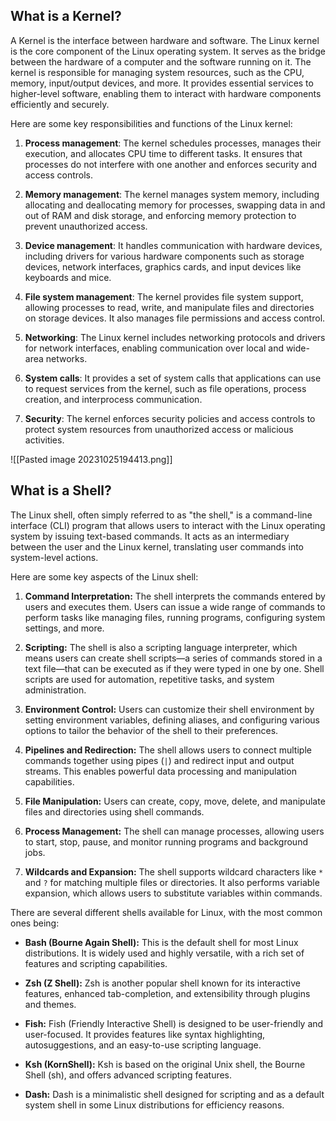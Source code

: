 ## What is a Kernel?

A Kernel is the interface between hardware and software. The Linux kernel is the core component of the Linux operating system. It serves as the bridge between the hardware of a computer and the software running on it. The kernel is responsible for managing system resources, such as the CPU, memory, input/output devices, and more. It provides essential services to higher-level software, enabling them to interact with hardware components efficiently and securely.

Here are some key responsibilities and functions of the Linux kernel:

1. **Process management**: The kernel schedules processes, manages their execution, and allocates CPU time to different tasks. It ensures that processes do not interfere with one another and enforces security and access controls.
    
2. **Memory management**: The kernel manages system memory, including allocating and deallocating memory for processes, swapping data in and out of RAM and disk storage, and enforcing memory protection to prevent unauthorized access.
    
3. **Device management**: It handles communication with hardware devices, including drivers for various hardware components such as storage devices, network interfaces, graphics cards, and input devices like keyboards and mice.
    
4. **File system management**: The kernel provides file system support, allowing processes to read, write, and manipulate files and directories on storage devices. It also manages file permissions and access control.
    
5. **Networking**: The Linux kernel includes networking protocols and drivers for network interfaces, enabling communication over local and wide-area networks.
    
6. **System calls**: It provides a set of system calls that applications can use to request services from the kernel, such as file operations, process creation, and interprocess communication.
    
7. **Security**: The kernel enforces security policies and access controls to protect system resources from unauthorized access or malicious activities.


![[Pasted image 20231025194413.png]]

## What is a Shell?

The Linux shell, often simply referred to as "the shell," is a command-line interface (CLI) program that allows users to interact with the Linux operating system by issuing text-based commands. It acts as an intermediary between the user and the Linux kernel, translating user commands into system-level actions.

Here are some key aspects of the Linux shell:

1. **Command Interpretation:** The shell interprets the commands entered by users and executes them. Users can issue a wide range of commands to perform tasks like managing files, running programs, configuring system settings, and more.
    
2. **Scripting:** The shell is also a scripting language interpreter, which means users can create shell scripts—a series of commands stored in a text file—that can be executed as if they were typed in one by one. Shell scripts are used for automation, repetitive tasks, and system administration.
    
3. **Environment Control:** Users can customize their shell environment by setting environment variables, defining aliases, and configuring various options to tailor the behavior of the shell to their preferences.
    
4. **Pipelines and Redirection:** The shell allows users to connect multiple commands together using pipes (`|`) and redirect input and output streams. This enables powerful data processing and manipulation capabilities.
    
5. **File Manipulation:** Users can create, copy, move, delete, and manipulate files and directories using shell commands.
    
6. **Process Management:** The shell can manage processes, allowing users to start, stop, pause, and monitor running programs and background jobs.
    
7. **Wildcards and Expansion:** The shell supports wildcard characters like `*` and `?` for matching multiple files or directories. It also performs variable expansion, which allows users to substitute variables within commands.
    

There are several different shells available for Linux, with the most common ones being:

- **Bash (Bourne Again Shell):** This is the default shell for most Linux distributions. It is widely used and highly versatile, with a rich set of features and scripting capabilities.
    
- **Zsh (Z Shell):** Zsh is another popular shell known for its interactive features, enhanced tab-completion, and extensibility through plugins and themes.
    
- **Fish:** Fish (Friendly Interactive Shell) is designed to be user-friendly and user-focused. It provides features like syntax highlighting, autosuggestions, and an easy-to-use scripting language.
    
- **Ksh (KornShell):** Ksh is based on the original Unix shell, the Bourne Shell (sh), and offers advanced scripting features.
    
- **Dash:** Dash is a minimalistic shell designed for scripting and as a default system shell in some Linux distributions for efficiency reasons.

